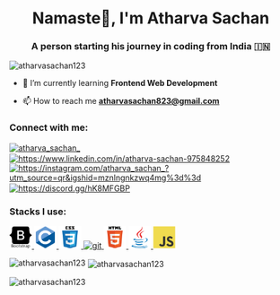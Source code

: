 <h1 align="center">Namaste🙏, I'm Atharva Sachan</h1>
<h3 align="center">A person starting his journey in coding from India 🇮🇳    </h3>


<p align="left"> <img src="https://komarev.com/ghpvc/?username=atharvasachan123&label=Profile%20views&color=0e75b6&style=flat" alt="atharvasachan123" /> </p>

- 🌱 I’m currently learning **Frontend Web Development**

- 📫 How to reach me **atharvasachan823@gmail.com**

<h3 align="left">Connect with me:</h3>
<p align="left">
<a href="https://twitter.com/atharva_sachan_" target="blank"><img align="center" src="https://raw.githubusercontent.com/rahuldkjain/github-profile-readme-generator/master/src/images/icons/Social/twitter.svg" alt="atharva_sachan_" height="30" width="40" /></a>
<a href="https://linkedin.com/in/https://www.linkedin.com/in/atharva-sachan-975848252" target="blank"><img align="center" src="https://raw.githubusercontent.com/rahuldkjain/github-profile-readme-generator/master/src/images/icons/Social/linked-in-alt.svg" alt="https://www.linkedin.com/in/atharva-sachan-975848252" height="30" width="40" /></a>
<a href="https://instagram.com/https://instagram.com/atharva_sachan_?utm_source=qr&igshid=mznlngnkzwq4mg%3d%3d" target="blank"><img align="center" src="https://raw.githubusercontent.com/rahuldkjain/github-profile-readme-generator/master/src/images/icons/Social/instagram.svg" alt="https://instagram.com/atharva_sachan_?utm_source=qr&igshid=mznlngnkzwq4mg%3d%3d" height="30" width="40" /></a>
<a href="https://discord.gg/https://discord.gg/hK8MFGBP" target="blank"><img align="center" src="https://raw.githubusercontent.com/rahuldkjain/github-profile-readme-generator/master/src/images/icons/Social/discord.svg" alt="https://discord.gg/hK8MFGBP" height="30" width="40" /></a>
</p>

<h3 align="left">Stacks I use:</h3>
<p align="left"> <a href="https://getbootstrap.com" target="_blank" rel="noreferrer"> <img src="https://raw.githubusercontent.com/devicons/devicon/master/icons/bootstrap/bootstrap-plain-wordmark.svg" alt="bootstrap" width="40" height="40"/> </a> <a href="https://www.cprogramming.com/" target="_blank" rel="noreferrer"> <img src="https://raw.githubusercontent.com/devicons/devicon/master/icons/c/c-original.svg" alt="c" width="40" height="40"/> </a> <a href="https://www.w3schools.com/css/" target="_blank" rel="noreferrer"> <img src="https://raw.githubusercontent.com/devicons/devicon/master/icons/css3/css3-original-wordmark.svg" alt="css3" width="40" height="40"/> </a> <a href="https://git-scm.com/" target="_blank" rel="noreferrer"> <img src="https://www.vectorlogo.zone/logos/git-scm/git-scm-icon.svg" alt="git" width="40" height="40"/> </a> <a href="https://www.w3.org/html/" target="_blank" rel="noreferrer"> <img src="https://raw.githubusercontent.com/devicons/devicon/master/icons/html5/html5-original-wordmark.svg" alt="html5" width="40" height="40"/> </a> <a href="https://www.java.com" target="_blank" rel="noreferrer"> <img src="https://raw.githubusercontent.com/devicons/devicon/master/icons/java/java-original.svg" alt="java" width="40" height="40"/> </a> <a href="https://developer.mozilla.org/en-US/docs/Web/JavaScript" target="_blank" rel="noreferrer"> <img src="https://raw.githubusercontent.com/devicons/devicon/master/icons/javascript/javascript-original.svg" alt="javascript" width="40" height="40"/> </a> </p>

<p><img align="left" src="https://github-readme-stats.vercel.app/api/top-langs?username=atharvasachan123&show_icons=true&locale=en&layout=compact" alt="atharvasachan123" /></p>

<p>&nbsp;<img align="center" src="https://github-readme-stats.vercel.app/api?username=atharvasachan123&show_icons=true&locale=en" alt="atharvasachan123" /></p>

<p><img align="center" src="https://github-readme-streak-stats.herokuapp.com/?user=atharvasachan123&" alt="atharvasachan123" /></p>
